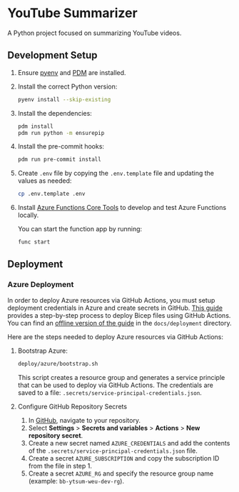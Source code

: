 # YouTube Summarizer

A Python project focused on summarizing YouTube videos.

## Development Setup

1. Ensure [pyenv](https://github.com/pyenv/pyenv) and [PDM](https://pdm.fming.dev/) are installed.

2. Install the correct Python version:

    ```bash
    pyenv install --skip-existing
    ```

3. Install the dependencies:

    ```bash
    pdm install
    pdm run python -m ensurepip
    ```

4. Install the pre-commit hooks:

    ```bash
    pdm run pre-commit install
    ```

5. Create `.env` file by copying the `.env.template` file and updating the values as needed:

    ```bash
    cp .env.template .env
    ```

6. Install [Azure Functions Core Tools](https://learn.microsoft.com/en-us/azure/azure-functions/functions-run-local) to develop and test Azure Functions locally.

   You can start the function app by running:

   ```bash
   func start
   ```

## Deployment

### Azure Deployment

In order to deploy Azure resources via GitHub Actions, you must setup deployment credentials in Azure and create secrets in GitHub. [This guide](https://docs.microsoft.com/en-us/azure/azure-resource-manager/bicep/deploy-github-actions) provides a step-by-step process to deploy Bicep files using GitHub Actions. You can find an [offline version of the guide](docs/deployment/deploy-bicep-from-github.pdf) in the `docs/deployment` directory.

Here are the steps needed to deploy Azure resources via GitHub Actions:

1. Bootstrap Azure:

   ```sh
   deploy/azure/bootstrap.sh
   ```

   This script creates a resource group and generates a service principle that can be used to deploy via GitHub Actions. The credentials are saved to a file: `.secrets/service-principal-credentials.json`.

2. Configure GitHub Repository Secrets
   1. In [GitHub](https://github.com/), navigate to your repository.
   2. Select **Settings** > **Secrets and variables** > **Actions** > **New repository secret**.
   3. Create a new secret named `AZURE_CREDENTIALS` and add the contents of the `.secrets/service-principal-credentials.json` file.
   4. Create a secret `AZURE_SUBSCRIPTION` and copy the subscription ID from the file in step 1.
   5. Create a secret `AZURE_RG` and specify the resource group name (example: `bb-ytsum-weu-dev-rg`).
